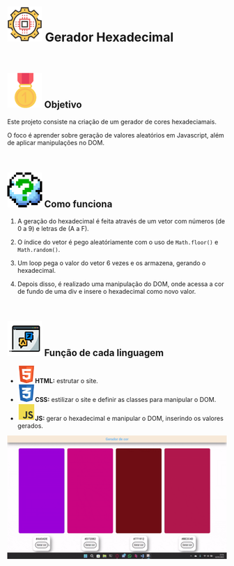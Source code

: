 <h1>
    <img src="./assets/generator.png" width="80px" />
    Gerador Hexadecimal
</h1>
<br>
<h2>
    <img src="./assets/goal.png" width="80px" />
    Objetivo
</h2>
<p>Este projeto consiste na criação de um gerador de cores hexadeciamais.</p>
<p>O foco é aprender sobre geração de valores aleatórios em Javascript, além de aplicar manipulações no DOM.</p>
<br>
<h2>
    <img src="./assets/question.png" width="80px" />
    Como funciona
</h2>
<ol>
    <li><p>A geração do hexadecimal é feita através de um vetor com números (de 0 a 9) e letras de (A a F).</p></li>
    <li><p>O índice do vetor é pego aleatóriamente com o uso de <code>Math.floor()</code> e <code>Math.random()</code>.</p></li>
    <li><p>Um loop pega o valor do vetor 6 vezes e os armazena, gerando o hexadecimal.</p></li>
    <li><p>Depois disso, é realizado uma manipulação do DOM, onde acessa a cor de fundo de uma div e insere o hexadecimal como novo valor.</p></li>
</ol>
<br>
<h2>
    <img src="./assets/linguagem.png" width="80px" />
    Função de cada linguagem
</h2>
<ul>
    <li><img src="./assets/html.png" width="40px" /><span><b>HTML:</b> estrutar o site.</span></li>
    <li><img src="./assets/css.png" width="40px" /><span><b>CSS:</b> estilizar o site e definir as classes para manipular o DOM.</span></li>
    <li><img src="./assets/js.png" width="40px" /><span><b>JS:</b> gerar o hexadecimal e manipular o DOM, inserindo os valores gerados.</span></li>
</ul>
<img src="./assets/showcase.gif" width="1000px" />
